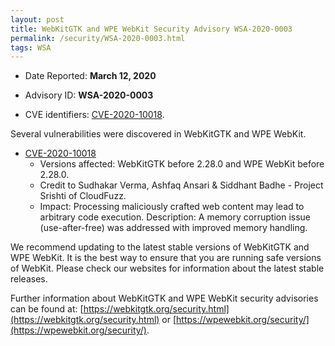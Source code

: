 ```yaml
---
layout: post
title: WebKitGTK and WPE WebKit Security Advisory WSA-2020-0003
permalink: /security/WSA-2020-0003.html
tags: WSA
---
```


* Date Reported: **March 12, 2020**

* Advisory ID: **WSA-2020-0003**

* CVE identifiers: [CVE-2020-10018](#CVE-2020-10018).


Several vulnerabilities were discovered in WebKitGTK and WPE WebKit.

* <a name="CVE-2020-10018" href="https://cve.mitre.org/cgi-bin/cvename.cgi?name=CVE-2020-10018">CVE-2020-10018</a>
  * Versions affected: WebKitGTK before 2.28.0 and WPE WebKit before
    2.28.0.
  * Credit to Sudhakar Verma, Ashfaq Ansari & Siddhant Badhe - Project
    Srishti of CloudFuzz.
  * Impact: Processing maliciously crafted web content may lead to
    arbitrary code execution. Description: A memory corruption issue
    (use-after-free) was addressed with improved memory handling.


We recommend updating to the latest stable versions of WebKitGTK and WPE
WebKit. It is the best way to ensure that you are running safe versions
of WebKit. Please check our websites for information about the latest
stable releases.

Further information about WebKitGTK and WPE WebKit security advisories can be found at:
[https://webkitgtk.org/security.html](https://webkitgtk.org/security.html) or [https://wpewebkit.org/security/](https://wpewebkit.org/security/).
